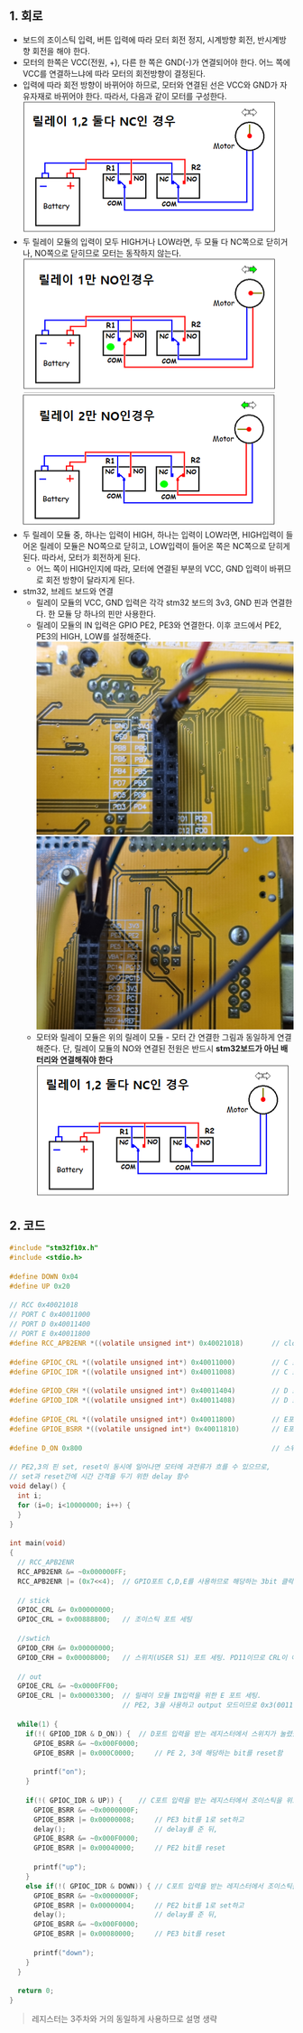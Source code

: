 ## 1. 회로
* 보드의 조이스틱 입력, 버튼 입력에 따라 모터 회전 정지, 시계방향 회전, 반시계방향 회전을 해야 한다.
* 모터의 한쪽은 VCC(전원, +), 다른 한 쪽은 GND(-)가 연결되어야 한다. 어느 쪽에 VCC를 연결하느냐에 따라 모터의 회전방향이 결정된다.
* 입력에 따라 회전 방향이 바뀌어야 하므로, 모터와 연결된 선은 VCC와 GND가 자유자재로 바뀌어야 한다. 따라서, 다음과 같이 모터를 구성한다.  
![](mdimage/1.png)  
* 두 릴레이 모듈의 입력이 모두 HIGH거나 LOW라면, 두 모듈 다 NC쪽으로 닫히거나, NO쪽으로 닫히므로 모터는 동작하지 않는다.
![](mdimage/2.png)  
![](mdimage/3.png)  
* 두 릴레이 모듈 중, 하나는 입력이 HIGH, 하나는 입력이 LOW라면, HIGH입력이 들어온 릴레이 모듈은 NO쪽으로 닫히고, LOW입력이 들어온 쪽은 NC쪽으로 닫히게 된다. 따라서, 모터가 회전하게 된다.
  * 어느 쪽이 HIGH인지에 따라, 모터에 연결된 부분의 VCC, GND 입력이 바뀌므로 회전 방향이 달라지게 된다.
* stm32, 브레드 보드와 연결
  * 릴레이 모듈의 VCC, GND 입력은 각각 stm32 보드의 3v3, GND 핀과 연결한다. 한 모듈 당  하나의 핀만 사용한다.
  * 릴레이 모듈의 IN 입력은 GPIO PE2, PE3와 연결한다. 이후 코드에서 PE2, PE3의 HIGH, LOW를 설정해준다.
![](mdimage/5.jpg)  
![](mdimage/4.jpg)  
  * 모터와 릴레이 모듈은 위의 릴레이 모듈 - 모터 간 연결한 그림과 동일하게 연결해준다. 단, 릴레이 모듈의 NO와 연결된 전원은 반드시 **stm32보드가 아닌 배터리와 연결해줘야 한다**
  ![](mdimage/1.png)  
## 2. 코드
```c
#include "stm32f10x.h"
#include <stdio.h>

#define DOWN 0x04
#define UP 0x20

// RCC 0x40021018
// PORT C 0x40011000
// PORT D 0x40011400
// PORT E 0x40011800 
#define RCC_APB2ENR *((volatile unsigned int*) 0x40021018)       // clock 설정용 레지스터

#define GPIOC_CRL *((volatile unsigned int*) 0x40011000)         // C 포트 설정(조이스틱. PC2, 3, 4, 5)
#define GPIOC_IDR *((volatile unsigned int*) 0x40011008)         // C 포트 입력 받기(조이스틱)

#define GPIOD_CRH *((volatile unsigned int*) 0x40011404)         // D 포트 설정(스위치1. PD11)
#define GPIOD_IDR *((volatile unsigned int*) 0x40011408)         // D 포트 입력 받기(스위치1)

#define GPIOE_CRL *((volatile unsigned int*) 0x40011800)         // E포트 설정(PE2, 3 핀 출력)
#define GPIOE_BSRR *((volatile unsigned int*) 0x40011810)        // E포트 set, reset(PE2, 3 핀 HIGH, LOW 설정)

#define D_ON 0x800                                               // 스위치 입력 들어왔는지 확인 용도

// PE2,3의 핀 set, reset이 동시에 일어나면 모터에 과전류가 흐를 수 있으므로,
// set과 reset간에 시간 간격을 두기 위한 delay 함수
void delay() {
  int i;
  for (i=0; i<10000000; i++) {
  }
}

int main(void)
{
  // RCC_APB2ENR
  RCC_APB2ENR &= ~0x000000FF;
  RCC_APB2ENR |= (0x7<<4);  // GPIO포트 C,D,E를 사용하므로 해당하는 3bit 클락 설정
  
  // stick
  GPIOC_CRL &= 0x00000000;
  GPIOC_CRL = 0x00888800;   // 조이스틱 포트 세팅
  
  //swtich
  GPIOD_CRH &= 0x00000000;
  GPIOD_CRH = 0x00008000;   // 스위치(USER S1) 포트 세팅. PD11이므로 CRL이 아닌 CRH사용.
  
  // out
  GPIOE_CRL &= ~0x0000FF00;
  GPIOE_CRL |= 0x00003300;  // 릴레이 모듈 IN입력을 위한 E 포트 세팅. 
                            // PE2, 3을 사용하고 output 모드이므로 0x3(0011) 사용.
 
  while(1) {
    if(!( GPIOD_IDR & D_ON)) {  // D포트 입력을 받는 레지스터에서 스위치가 눌렸을 때
      GPIOE_BSRR &= ~0x000F0000;
      GPIOE_BSRR |= 0x000C0000;     // PE 2, 3에 해당하는 bit를 reset함   
      
      printf("on");
    }
    
    if(!( GPIOC_IDR & UP)) {    // C포트 입력을 받는 레지스터에서 조이스틱을 위로 놓으면
      GPIOE_BSRR &= ~0x0000000F;
      GPIOE_BSRR |= 0x00000008;     // PE3 bit를 1로 set하고
      delay();                      // delay를 준 뒤,
      GPIOE_BSRR &= ~0x000F0000;
      GPIOE_BSRR |= 0x00040000;     // PE2 bit를 reset
      
      printf("up");
    }
    else if(!( GPIOC_IDR & DOWN)) { // C포트 입력을 받는 레지스터에서 조이스틱을 아래로 놓으면
      GPIOE_BSRR &= ~0x0000000F;
      GPIOE_BSRR |= 0x00000004;     // PE2 bit를 1로 set하고
      delay();                      // delay를 준 뒤,
      GPIOE_BSRR &= ~0x000F0000;
      GPIOE_BSRR |= 0x00080000;     // PE3 bit를 reset
      
      printf("down");
    }
  }

  return 0;
}
```
> 레지스터는 3주차와 거의 동일하게 사용하므로 설명 생략